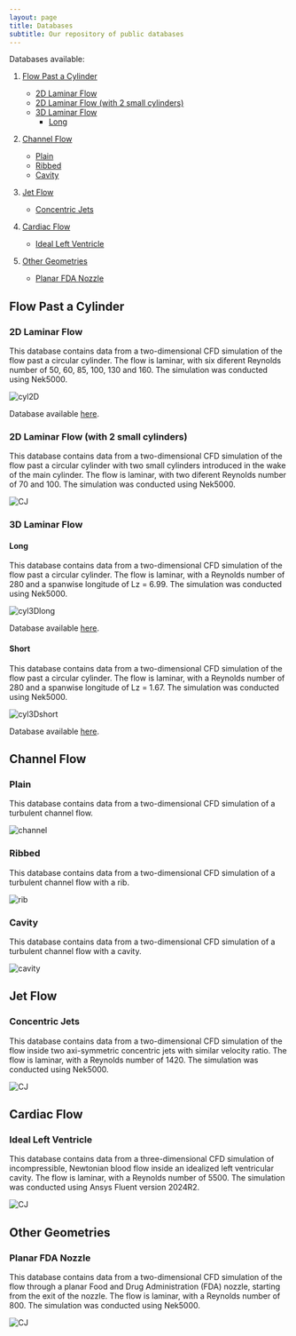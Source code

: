 ```yaml
---
layout: page
title: Databases
subtitle: Our repository of public databases
---
```


Databases available:
1. [Flow Past a Cylinder](https://modelflows.github.io/modelflowsapp/databases/#cylinder)
    * [2D Laminar Flow](https://modelflows.github.io/modelflowsapp/databases/#cylinder-2d)
    * [2D Laminar Flow (with 2 small cylinders)](https://modelflows.github.io/modelflowsapp/databases/#cylinder-2d_2)
    * [3D Laminar Flow](https://modelflows.github.io/modelflowsapp/databases/#cylinder-3d)
         - [Long](https://modelflows.github.io/modelflowsapp/databases/#cylinder-3d-long)

2. [Channel Flow](https://modelflows.github.io/modelflowsapp/databases/#channel)
    * [Plain](https://modelflows.github.io/modelflowsapp/databases/#channel-plain)
    * [Ribbed](https://modelflows.github.io/modelflowsapp/databases/#channel-rib)
    * [Cavity](https://modelflows.github.io/modelflowsapp/databases/#channel-cavity)

3. [Jet Flow](https://modelflows.github.io/modelflowsapp/databases/#jet)
   * [Concentric Jets](https://modelflows.github.io/modelflowsapp/databases/#jet-concentric)

4. [Cardiac Flow](https://modelflows.github.io/modelflowsapp/databases/#cardiac)
   * [Ideal Left Ventricle](https://modelflows.github.io/modelflowsapp/databases/#cardiac-ideal-lv)
  
5. [Other Geometries](https://modelflows.github.io/modelflowsapp/databases/#other)
   * [Planar FDA Nozzle](https://modelflows.github.io/modelflowsapp/databases/#FDA)


## Flow Past a Cylinder <a id="cylinder"></a>

### 2D Laminar Flow <a id="cylinder-2d"></a>
This database contains data from a two-dimensional CFD simulation of the flow past a circular cylinder. The flow is laminar, with six diferent Reynolds number of 50, 60, 85, 100, 130 and 160. The simulation was conducted using Nek5000.

![cyl2D](/assets/img/Databases/cyl2D.png)

Database available [here](https://drive.google.com/drive/folders/1hP1ghrAtfQb7a-ZTtw64Ambgi5WVVCRN?usp=sharing).

### 2D Laminar Flow (with 2 small cylinders) <a id="cylinder-2d_2"></a>
This database contains data from a two-dimensional CFD simulation of the flow past a circular cylinder with two small cylinders introduced in the wake of the main cylinder. The flow is laminar, with two diferent Reynolds number of 70 and 100. The simulation was conducted using Nek5000.

![CJ](/assets/img/Databases/Cyl2D_2cyl.png)

### 3D Laminar Flow <a id="cylinder-3d"></a>

#### Long <a id="cylinder-3d-long"></a>
This database contains data from a two-dimensional CFD simulation of the flow past a circular cylinder. The flow is laminar, with a Reynolds number of 280 and a spanwise longitude of Lz = 6.99. The simulation was conducted using Nek5000.

![cyl3Dlong](/assets/img/Databases/cyl3Dlong.png)

Database available [here](https://drive.google.com/drive/folders/1_MkWVuWWoE3hGKPT0FbCba234KJ06kQo?usp=sharing).

#### Short <a id="short"></a>
This database contains data from a two-dimensional CFD simulation of the flow past a circular cylinder. The flow is laminar, with a Reynolds number of 280 and a spanwise longitude of Lz = 1.67. The simulation was conducted using Nek5000.

![cyl3Dshort](/assets/img/Databases/cyl3Dshort.png)

Database available [here](https://drive.google.com/drive/folders/1ykbsXhyrWVDBCycmD4d-UNVl9M-Os1yC?usp=sharing).

## Channel Flow <a id="channel"></a>

### Plain <a id="channel-plain"></a>
This database contains data from a two-dimensional CFD simulation of a turbulent channel flow.

![channel](/assets/img/Databases/channel.png)

### Ribbed <a id="channel-rib"></a>
This database contains data from a two-dimensional CFD simulation of a turbulent channel flow with a rib.

![rib](/assets/img/Databases/channel_rib.png)

### Cavity <a id="channel-cavity"></a>
This database contains data from a two-dimensional CFD simulation of a turbulent channel flow with a cavity.

![cavity](/assets/img/Databases/channel_cab.png)

## Jet Flow <a id="jet"></a>

### Concentric Jets <a id="jet-concentric"></a>
This database contains data from a two-dimensional CFD simulation of the flow inside two axi-symmetric concentric jets with similar velocity ratio. The flow is laminar, with a Reynolds number of 1420. The simulation was conducted using Nek5000.

![CJ](/assets/img/Databases/Concentricjets.png)

## Cardiac Flow <a id="cardiac"></a>

### Ideal Left Ventricle <a id="cardiac-ideal-lv"></a>
This database contains data from a three-dimensional CFD simulation of incompressible, Newtonian blood flow inside an idealized left ventricular cavity. The flow is laminar, with a Reynolds number of 5500. The simulation was conducted using Ansys Fluent version 2024R2.

![CJ](/assets/img/Databases/LV.png)

## Other Geometries <a id="other"></a>

### Planar FDA Nozzle <a id="FDA"></a>
This database contains data from a two-dimensional CFD simulation of the flow through a planar Food and Drug Administration (FDA) nozzle, starting from the exit of the nozzle. The flow is laminar, with a Reynolds number of 800. The simulation was conducted using Nek5000.

![CJ](/assets/img/Databases/FDA.png)

